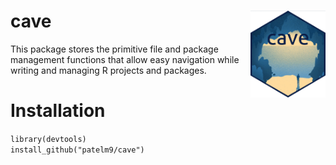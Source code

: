 # cave <img src="man/figures/logo.png" align="right" alt="" width="120" />  
This package stores the primitive file and package management functions that allow easy navigation while writing and managing R projects and packages.  

# Installation  
`library(devtools)`  
`install_github("patelm9/cave")`  


